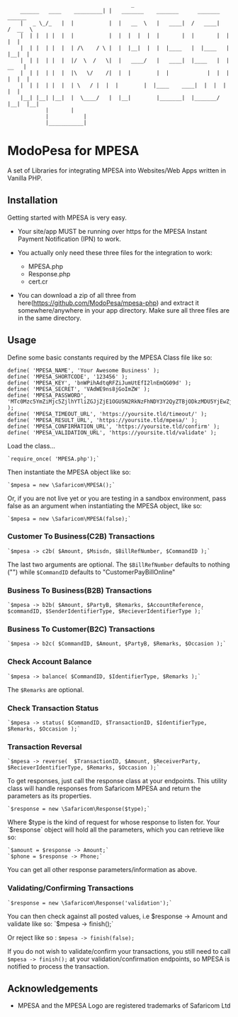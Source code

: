                                            _
		______   ____    _________| |   _______	   _______      _______	   ______
		|   _ \_/_   | 	|           |  |   __  \   |   ____|  /   ____|   /  __  \
		|  | |  | |  | 	|           |  |  |  |  |  |       |  |       |  |  |  |
		|  | |  | |  | 	| /\	/ \ |  |  |__|  |  |  |____   |  |____   |  |__|  |
		|  | |  | |  | 	|/  \  /   \|  |   ____/   |   ____|  |____   |  |   __   |
		|  | |  | |  | 	|\   \/	   /|  |  |        |  |            |  |  |  |  |  |
		|  | |  | |  | 	| \	  / |  |  |        |  |____    ____|  |  |  |  |  |
		|__| |__| |__|	|  \____/   |  |__|        |_______|  |_______/  |__|  |__|
				|	    |
				|           |
				|___________|
						
# ModoPesa for MPESA
A set of Libraries for integrating MPESA into Websites/Web Apps written in Vanilla PHP.

## Installation
Getting started with MPESA is very easy.
* Your site/app MUST be running over https for the MPESA Instant Payment Notification (IPN) to work.
* You actually only need these three files for the integration to work:

	* MPESA.php
	* Response.php
	* cert.cr

* You can download a zip of all three from here(https://github.com/ModoPesa/mpesa-php) and extract it somewhere/anywhere in your app directory. Make sure all three files are in the same directory.

## Usage
Define some basic constants required by the MPESA Class file like so:

	define( 'MPESA_NAME', 'Your Awesome Business' );
	define( 'MPESA_SHORTCODE', '123456' );
	define( 'MPESA_KEY', 'bnWPihAdtqRFZiJumUtEfI2lnEmQG09d' );
	define( 'MPESA_SECRET', 'VAdWE9ns8jGoImZW' );
	define( 'MPESA_PASSWORD', 'MTc0Mzc5YmZiMjc5ZjlhYTliZGJjZjE1OGU5N2RkNzFhNDY3Y2QyZTBjODkzMDU5YjEwZjc4ZTZiNzJhZGExZWQyYzkxOTIwMTcxMDA5MTAxOTMy' );
	define( 'MPESA_TIMEOUT_URL', 'https://yoursite.tld/timeout/' );
	define( 'MPESA_RESULT_URL', 'https://yoursite.tld/mpesa/' );
	define( 'MPESA_CONFIRMATION_URL', 'https://yoursite.tld/confirm' );
	define( 'MPESA_VALIDATION_URL', 'https://yoursite.tld/validate' );

Load the class...

	`require_once( 'MPESA.php');`

Then instantiate the MPESA object like so:

	`$mpesa = new \Safaricom\MPESA();`

Or, if you are not live yet or you are testing in a sandbox environment, pass false as an argument when instantiating the MPESA object, like so:

	`$mpesa = new \Safaricom\MPESA(false);`

### Customer To Business(C2B) Transactions
	`$mpesa -> c2b( $Amount, $Msisdn, $BillRefNumber, $CommandID );`

The last two arguments are optional. The `$BillRefNumber` defaults to nothing ("") while `$CommandID` defaults to "CustomerPayBillOnline"

### Business To Business(B2B) Transactions
	`$mpesa -> b2b( $Amount, $PartyB, $Remarks, $AccountReference, $commandID, $SenderIdentifierType, $RecieverIdentifierType );`

### Business To Customer(B2C) Transactions
	`$mpesa -> b2c( $CommandID, $Amount, $PartyB, $Remarks, $Occasion );`

### Check Account Balance
	`$mpesa -> balance( $CommandID, $IdentifierType, $Remarks );`

The `$Remarks` are optional.

### Check Transaction Status
	`$mpesa -> status( $CommandID, $TransactionID, $IdentifierType, $Remarks, $Occasion );`

### Transaction Reversal
	`$mpesa -> reverse(  $TransactionID, $Amount, $ReceiverParty, $RecieverIdentifierType, $Remarks, $Occasion );`

To get responses, just call the response class at your endpoints. This utility class will handle responses from Safaricom MPESA and return the parameters as its properties.

	`$response = new \Safaricom\Response($type);`

Where $type is the kind of request for whose response to listen for. Your `$response` object will hold all the parameters, which you can retrieve like so:

	`$amount = $response -> Amount;`
	`$phone = $response -> Phone;`

You can get all other response parameters/information as above.

### Validating/Confirming Transactions
	`$response = new \Safaricom\Response('validation');`
	
You can then check against all posted values, i.e $response -> Amount and validate like so:
	`$mpesa -> finish();`

Or reject like so :
	`$mpesa -> finish(false);`

If you do not wish to validate/confirm your transactions, you still need to call `$mpesa -> finish();` at your validation/confirmation endpoints, so MPESA is notified to process the transaction.

## Acknowledgements
* MPESA and the MPESA Logo are registered trademarks of Safaricom Ltd
